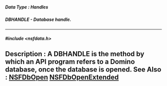 ##### Data Type : Handles
##### DBHANDLE - Database handle.
---
##### #include <nsfdata.h>
**Description :**
A DBHANDLE is the method by which an API program refers to a Domino database, 
once the database is opened.
**See Also :**
[NSFDbOpen](D:/md_files/NSFDbOpen.md)
[NSFDbOpenExtended](D:/md_files/NSFDbOpenExtended.md)
---
